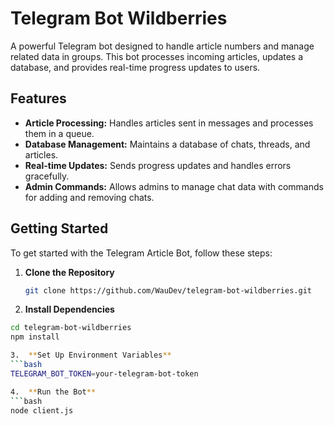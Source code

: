 # Telegram Bot Wildberries

A powerful Telegram bot designed to handle article numbers and manage related data in groups. This bot processes incoming articles, updates a database, and provides real-time progress updates to users.

## Features

- **Article Processing:** Handles articles sent in messages and processes them in a queue.
- **Database Management:** Maintains a database of chats, threads, and articles.
- **Real-time Updates:** Sends progress updates and handles errors gracefully.
- **Admin Commands:** Allows admins to manage chat data with commands for adding and removing chats.

## Getting Started

To get started with the Telegram Article Bot, follow these steps:

1. **Clone the Repository**

   ```bash
   git clone https://github.com/WauDev/telegram-bot-wildberries.git

 2. **Install Dependencies**
   ```bash
cd telegram-bot-wildberries
npm install

 3.  **Set Up Environment Variables**
   ```bash
TELEGRAM_BOT_TOKEN=your-telegram-bot-token

4.  **Run the Bot**
   ```bash
node client.js

